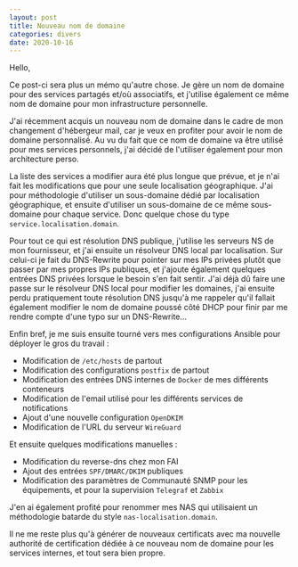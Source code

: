 ```yaml
---
layout: post
title: Nouveau nom de domaine
categories: divers
date: 2020-10-16
---
```


Hello,

Ce post-ci sera plus un mémo qu'autre chose. Je gère un nom de domaine pour des services partagés et/où associatifs, et j'utilise également ce même nom de domaine pour mon infrastructure personnelle.

J'ai récemment acquis un nouveau nom de domaine dans le cadre de mon changement d'hébergeur mail, car je veux en profiter pour avoir le nom de domaine personnalisé. Au vu du fait que ce nom de domaine va être utilisé pour mes services personnels, j'ai décidé de l'utiliser également pour mon architecture perso.

La liste des services a modifier aura été plus longue que prévue, et je n'ai fait les modifications que pour une seule localisation géographique. J'ai pour méthodologie d'utiliser un sous-domaine dédié par localisation géographique, et ensuite d'utiliser un sous-domaine de ce même sous-domaine pour chaque service. Donc quelque chose du type `service.localisation.domain`.

Pour tout ce qui est résolution DNS publique, j'utilise les serveurs NS de mon fournisseur, et j'ai ensuite un résolveur DNS local par localisation. Sur celui-ci je fait du DNS-Rewrite pour pointer sur mes IPs privées plutôt que passer par mes propres IPs publiques, et j'ajoute également quelques entrées DNS privées lorsque le besoin s'en fait sentir. J'ai déjà dû faire une passe sur le résolveur DNS local pour modifier les domaines, j'ai ensuite perdu pratiquement toute résolution DNS jusqu'à me rappeler qu'il fallait également modifier le nom de domaine poussé côté DHCP pour finir par me rendre compte d'une typo sur un DNS-Rewrite...

Enfin bref, je me suis ensuite tourné vers mes configurations Ansible pour déployer le gros du travail :
- Modification de `/etc/hosts` de partout
- Modification des configurations `postfix` de partout
- Modification des entrées DNS internes de `Docker` de mes différents conteneurs
- Modification de l'email utilisé pour les différents services de notifications
- Ajout d'une nouvelle configuration `OpenDKIM`
- Modification de l'URL du serveur `WireGuard`

Et ensuite quelques modifications manuelles :
- Modification du reverse-dns chez mon FAI
- Ajout des entrées `SPF/DMARC/DKIM` publiques
- Modification des paramètres de Communauté SNMP pour les équipements, et pour la supervision `Telegraf` et `Zabbix`

J'en ai également profité pour renommer mes NAS qui utilisaient un méthodologie batarde du style `nas-localisation.domain`.

Il ne me reste plus qu'à générer de nouveaux certificats avec ma nouvelle authorité de certification dédiée à ce nouveau nom de domaine pour les services internes, et tout sera bien propre.
